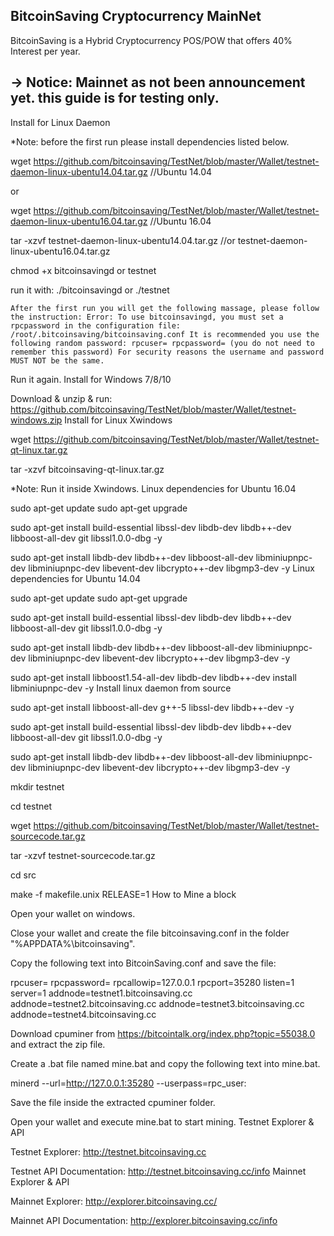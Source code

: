 BitcoinSaving Cryptocurrency MainNet
------------------------------------

BitcoinSaving is a Hybrid Cryptocurrency POS/POW that offers 40% Interest per year.


-> Notice: Mainnet as not been announcement yet. this guide is for testing only.
--------------------------------------------------------------------------------

Install for Linux Daemon

*Note: before the first run please install dependencies listed below.

wget https://github.com/bitcoinsaving/TestNet/blob/master/Wallet/testnet-daemon-linux-ubentu14.04.tar.gz //Ubuntu 14.04

or

wget https://github.com/bitcoinsaving/TestNet/blob/master/Wallet/testnet-daemon-linux-ubentu16.04.tar.gz //Ubuntu 16.04

tar -xzvf testnet-daemon-linux-ubentu14.04.tar.gz //or testnet-daemon-linux-ubentu16.04.tar.gz

chmod +x bitcoinsavingd or testnet

run it with: ./bitcoinsavingd or ./testnet

    After the first run you will get the following massage, please follow the instruction: Error: To use bitcoinsavingd, you must set a rpcpassword in the configuration file: /root/.bitcoinsaving/bitcoinsaving.conf It is recommended you use the following random password: rpcuser= rpcpassword= (you do not need to remember this password) For security reasons the username and password MUST NOT be the same.

Run it again.
Install for Windows 7/8/10

Download & unzip & run: https://github.com/bitcoinsaving/TestNet/blob/master/Wallet/testnet-windows.zip
Install for Linux Xwindows

wget https://github.com/bitcoinsaving/TestNet/blob/master/Wallet/testnet-qt-linux.tar.gz

tar -xzvf bitcoinsaving-qt-linux.tar.gz

*Note: Run it inside Xwindows.
Linux dependencies for Ubuntu 16.04

sudo apt-get update sudo apt-get upgrade

sudo apt-get install build-essential libssl-dev libdb-dev libdb++-dev libboost-all-dev git libssl1.0.0-dbg -y

sudo apt-get install libdb-dev libdb++-dev libboost-all-dev libminiupnpc-dev libminiupnpc-dev libevent-dev libcrypto++-dev libgmp3-dev -y
Linux dependencies for Ubuntu 14.04

sudo apt-get update sudo apt-get upgrade

sudo apt-get install build-essential libssl-dev libdb-dev libdb++-dev libboost-all-dev git libssl1.0.0-dbg -y

sudo apt-get install libdb-dev libdb++-dev libboost-all-dev libminiupnpc-dev libminiupnpc-dev libevent-dev libcrypto++-dev libgmp3-dev -y

sudo apt-get install libboost1.54-all-dev libdb-dev libdb++-dev install libminiupnpc-dev -y
Install linux daemon from source

sudo apt-get install libboost-all-dev g++-5 libssl-dev libdb++-dev -y

sudo apt-get install build-essential libssl-dev libdb-dev libdb++-dev libboost-all-dev git libssl1.0.0-dbg -y

sudo apt-get install libdb-dev libdb++-dev libboost-all-dev libminiupnpc-dev libminiupnpc-dev libevent-dev libcrypto++-dev libgmp3-dev -y

mkdir testnet

cd testnet

wget https://github.com/bitcoinsaving/TestNet/blob/master/Wallet/testnet-sourcecode.tar.gz

tar -xzvf testnet-sourcecode.tar.gz

cd src

make -f makefile.unix RELEASE=1
How to Mine a block

Open your wallet on windows.

Close your wallet and create the file bitcoinsaving.conf in the folder "%APPDATA%\bitcoinsaving".

Copy the following text into BitcoinSaving.conf and save the file:

rpcuser= rpcpassword= rpcallowip=127.0.0.1 rpcport=35280 listen=1 server=1 addnode=testnet1.bitcoinsaving.cc addnode=testnet2.bitcoinsaving.cc addnode=testnet3.bitcoinsaving.cc addnode=testnet4.bitcoinsaving.cc

Download cpuminer from https://bitcointalk.org/index.php?topic=55038.0 and extract the zip file.

Create a .bat file named mine.bat and copy the following text into mine.bat.

minerd --url=http://127.0.0.1:35280 --userpass=rpc_user:

Save the file inside the extracted cpuminer folder.

Open your wallet and execute mine.bat to start mining.
Testnet Explorer & API

Testnet Explorer: http://testnet.bitcoinsaving.cc

Testnet API Documentation: http://testnet.bitcoinsaving.cc/info
Mainnet Explorer & API

Mainnet Explorer: http://explorer.bitcoinsaving.cc/

Mainnet API Documentation: http://explorer.bitcoinsaving.cc/info
